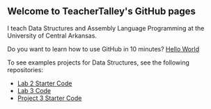 ## Welcome to TeacherTalley's GitHub pages

I teach Data Structures and Assembly Language Programming at the University of Central Arkansas.

Do you want to learn how to use GitHub in 10 minutes? [Hello World](https://guides.github.com/activities/hello-world/)

To see examples projects for Data Structures, see the following repositories:
* [Lab 2 Starter Code](https://github.com/TeacherTalley/ds-lab2)
* [Lab 3 Code](https://github.com/TeacherTalley/ds-lab3)
* [Project 3 Starter Code](https://github.com/TeacherTalley/ds-project3)


